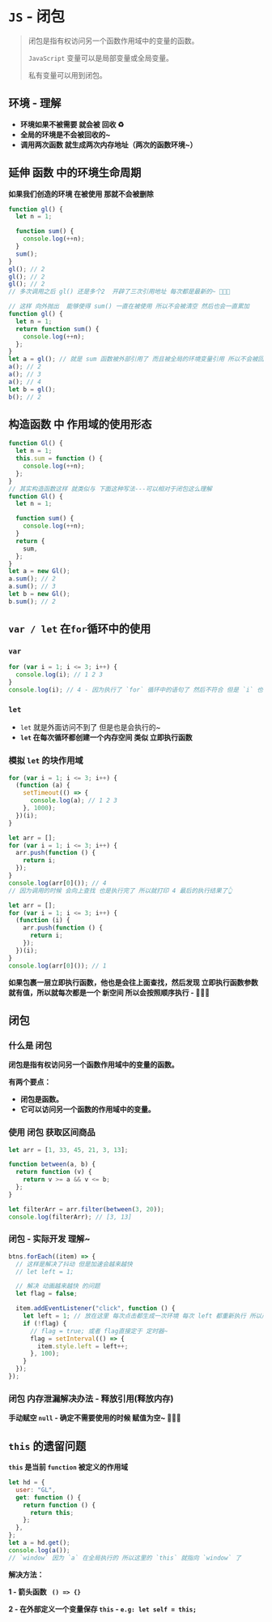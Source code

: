 # `JS` - 闭包

> 闭包是指有权访问另一个函数作用域中的变量的函数。
>
> `JavaScript` 变量可以是局部变量或全局变量。
>
> 私有变量可以用到闭包。

## 环境 - 理解

- **环境如果不被需要 就会被 回收 ♻️**
- **全局的环境是不会被回收的~**
- **调用两次函数 就生成两次内存地址（两次的函数环境~）**

## 延伸 函数 中的环境生命周期

**如果我们创造的环境 在被使用 那就不会被删除**

```js
function gl() {
  let n = 1;

  function sum() {
    console.log(++n);
  }
  sum();
}
gl(); // 2
gl(); // 2
gl(); // 2
// 多次调用之后 gl() 还是多个2  开辟了三次引用地址 每次都是最新的~ 🍓🍓🍓
```

```js
// 这样 向外抛出  能够使得 sum() 一直在被使用 所以不会被清空 然后也会一直累加
function gl() {
  let n = 1;
  return function sum() {
    console.log(++n);
  };
}
let a = gl(); // 就是 sum 函数被外部引用了 而且被全局的环境变量引用 所以不会被回收♻️ - 🍓🍓🍓
a(); // 2
a(); // 3
a(); // 4
let b = gl();
b(); // 2
```

## 构造函数 中 作用域的使用形态

```js
function Gl() {
  let n = 1;
  this.sum = function () {
    console.log(++n);
  };
}
// 其实构造函数这样 就类似与 下面这种写法---可以相对于闭包这么理解
function Gl() {
  let n = 1;

  function sum() {
    console.log(++n);
  }
  return {
    sum,
  };
}
let a = new Gl();
a.sum(); // 2
a.sum(); // 3
let b = new Gl();
b.sum(); // 2
```

## `var / let` 在`for`循环中的使用

### `var`

```js
for (var i = 1; i <= 3; i++) {
  console.log(i); // 1 2 3
}
console.log(i); // 4 - 因为执行了 `for` 循环中的语句了 然后不符合 但是 `i` 也++了
```

### `let`

- `let` 就是外面访问不到了 但是也是会执行的~
- **`let` 在每次循环都创建一个内存空间 类似 立即执行函数**

### 模拟 `let` 的块作用域

```js
for (var i = 1; i <= 3; i++) {
  (function (a) {
    setTimeout(() => {
      console.log(a); // 1 2 3
    }, 1000);
  })(i);
}
```

```js
let arr = [];
for (var i = 1; i <= 3; i++) {
  arr.push(function () {
    return i;
  });
}
console.log(arr[0]()); // 4
// 因为调用的时候 会向上查找 也是执行完了 所以就打印 4 最后的执行结果了👆

let arr = [];
for (var i = 1; i <= 3; i++) {
  (function (i) {
    arr.push(function () {
      return i;
    });
  })(i);
}
console.log(arr[0]()); // 1
```

**如果包裹一层立即执行函数，他也是会往上面查找，然后发现 立即执行函数参数就有值，所以就每次都是一个 新空间 所以会按照顺序执行 - 🍓🍓🍓**

## 闭包

### 什么是 闭包

**闭包是指有权访问另一个函数作用域中的变量的函数。**

**有两个要点：**

- **闭包是函数。**
- **它可以访问另一个函数的作用域中的变量。**

### 使用 闭包 获取区间商品

```js
let arr = [1, 33, 45, 21, 3, 13];

function between(a, b) {
  return function (v) {
    return v >= a && v <= b;
  };
}

let filterArr = arr.filter(between(3, 20));
console.log(filterArr); // [3, 13]
```

### 闭包 - 实际开发 理解~

```js
btns.forEach((item) => {
  // 这样是解决了抖动 但是加速会越来越快
  // let left = 1;

  // 解决 动画越来越快 的问题
  let flag = false;

  item.addEventListener("click", function () {
    let left = 1; // 放在这里 每次点击都生成一次环境 每次 left 都重新执行 所以产生了抖动 - 🍓
    if (!flag) {
      // flag = true; 或者 flag直接定于 定时器~
      flag = setInterval(() => {
        item.style.left = left++;
      }, 100);
    }
  });
});
```

### 闭包 内存泄漏解决办法 - 释放引用(释放内存)

**手动赋空 `null` - 确定不需要使用的时候 赋值为空~ 🍓🍓🍓**

## `this` 的遗留问题

**`this` 是当前 `function` 被定义的作用域**

```js
let hd = {
  user: "GL",
  get: function () {
    return function () {
      return this;
    };
  },
};
let a = hd.get();
console.log(a());
// `window` 因为 `a` 在全局执行的 所以这里的 `this` 就指向 `window` 了
```

**解决方法：**

**1 - 箭头函数 ` () => {}`**

**2 - 在外部定义一个变量保存 `this` - `e.g: let self = this;`**
